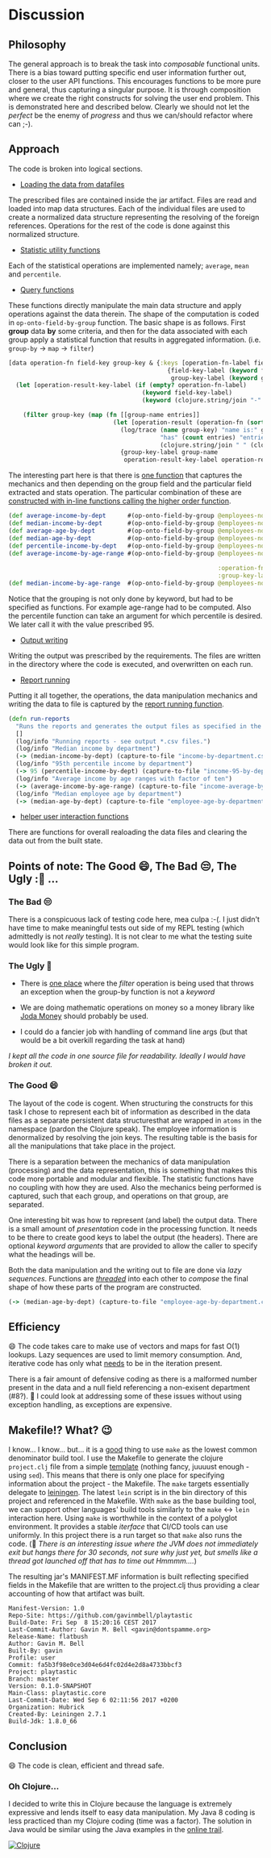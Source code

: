 # Discussion

## Philosophy

The general approach is to break the task into <i>composable</i> functional units.  There is a bias toward putting specific end user information further out, closer to the user API functions.  This encourages functions to be more pure and general, thus capturing a singular purpose.  It is through composition where we create the right constructs for solving the user end problem.  This is demonstrated here and described below.  Clearly we should not let the <i>perfect</i> be the enemy of <i>progress</i> and thus we can/should refactor where can ;-).

## Approach

The code is broken into logical sections.

* [Loading the data from datafiles](https://github.com/gavinmbell/playtastic/blob/master/src/playtastic/core.clj#L46-L91)

The prescribed files are contained inside the jar artifact.  Files are
read and loaded into map data structures.  Each of the individual
files are used to create a normalized data structure representing the
resolving of the foreign references.  Operations for the rest of the
code is done against this normalized structure.

* [Statistic utility functions](https://github.com/gavinmbell/playtastic/blob/master/src/playtastic/core.clj#L92-L143)

Each of the statistical operations are implemented namely; `average`, `mean` and `percentile`.

* [Query functions](https://github.com/gavinmbell/playtastic/blob/master/src/playtastic/core.clj#L144-L177)

These functions directly manipulate the main data structure and apply
operations against the data therein.  The shape of the computation is
coded in `op-onto-field-by-group` function.  The basic shape is as
follows. First <b>group</b> data <b>by</b> some criteria, and then for
the data associated with each group apply a statistical function that
results in aggregated information. (i.e. `group-by` -> `map` -> `filter`)

``` clojure
[data operation-fn field-key group-key & {:keys [operation-fn-label field-key-label group-key-label] :or
                                            {field-key-label (keyword field-key)
                                             group-key-label (keyword group-key)}}]
  (let [operation-result-key-label (if (empty? operation-fn-label)
                                     (keyword field-key-label)
                                     (keyword (clojure.string/join "-" [(name operation-fn-label) (name field-key-label)])))]

    (filter group-key (map (fn [[group-name entries]]
                             (let [operation-result (operation-fn (sort (map field-key (vec entries))))]
                               (log/trace (name group-key) "name is:" group-name
                                          "has" (count entries) "entries,"
                                          (clojure.string/join " " (clojure.string/split (name operation-result-key-label) #"-")) "=" operation-result)
                               {group-key-label group-name
                                operation-result-key-label operation-result})) (sort-by first (group-by group-key data))))))
```

The interesting part here is that there is [one function](https://github.com/gavinmbell/playtastic/blob/master/src/playtastic/core.clj#L148-L177) that captures
the mechanics and then depending on the group field and the particular
field extracted and stats operation.  The particular combination of
these are [constructed with in-line functions calling the higher order
function](https://github.com/gavinmbell/playtastic/blob/master/src/playtastic/core.clj#L178-L191).

``` clojure
(def average-income-by-dept      #(op-onto-field-by-group @employees-norm (partial average)       :salary :dept :operation-fn-label "average"))
(def median-income-by-dept       #(op-onto-field-by-group @employees-norm (partial median)        :salary :dept :operation-fn-label "median")) ;; <--
(def average-age-by-dept         #(op-onto-field-by-group @employees-norm (partial average)       :age    :dept :operation-fn-label "average"))
(def median-age-by-dept          #(op-onto-field-by-group @employees-norm (partial median)        :age    :dept :operation-fn-label "median"))    ;; <--
(def percentile-income-by-dept   #(op-onto-field-by-group @employees-norm (partial percentile %1) :salary :dept :operation-fn-label (str %1"-percentile"))) ;; <--
(def average-income-by-age-range #(op-onto-field-by-group @employees-norm (partial average)       :salary (fn [entry] (try (* (quot (Integer. (:age entry)) 10)10)
                                                                                                                           (catch Exception e true))) ;; <-- small hack for filter phase
                                                          :operation-fn-label "average"
                                                          :group-key-label "age-range"))
(def median-income-by-age-range  #(op-onto-field-by-group @employees-norm (partial median)        :salary (fn [entry] (* (quot (Integer. (:age entry)) 10)10)) :operation-fn-label "median"))

```

Notice that the grouping is not only done by keyword, but had to be specified as functions.  For example age-range had to be computed.  Also the percentile function can take an argument for which percentile is desired.  We later call it with the value prescribed 95.

* [Output writing](https://github.com/gavinmbell/playtastic/blob/master/src/playtastic/core.clj#L192-L202)

Writing the output was prescribed by the requirements.  The files are written in the directory where the code is executed, and overwritten on each run.

* [Report running](https://github.com/gavinmbell/playtastic/blob/master/src/playtastic/core.clj#L225-L241)

Putting it all together, the operations, the data manipulation
mechanics and writing the data to file is captured by the [report
running function](https://github.com/gavinmbell/playtastic/blob/master/src/playtastic/core.clj#L225-L241).

``` clojure
(defn run-reports
  "Runs the reports and generates the output files as specified in the challenge"
  []
  (log/info "Running reports - see output *.csv files.")
  (log/info "Median income by department")
  (-> (median-income-by-dept) (capture-to-file "income-by-department.csv") (table))
  (log/info "95th percentile income by department")
  (-> 95 (percentile-income-by-dept) (capture-to-file "income-95-by-department.csv") table)
  (log/info "Average income by age ranges with factor of ten")
  (-> (average-income-by-age-range) (capture-to-file "income-average-by-age-range.csv") table)
  (log/info "Median employee age by department")
  (-> (median-age-by-dept) (capture-to-file "employee-age-by-department.csv") table))
```

* [helper user interaction functions](https://github.com/gavinmbell/playtastic/blob/master/src/playtastic/core.clj#L203-L224)

There are functions for overall realoading the data files and clearing the data out from the built state.

## Points of note: The Good :smile:, The Bad :unamused:, The Ugly ::japanese_ogre: ...

### The Bad :unamused:

There is a conspicuous lack of testing code here, mea culpa :-(.  I
just didn't have time to make meaningful tests out side of my REPL
testing (which admittedly is not <i>really</i> testing).  It is not clear to me what the
testing suite would look like for this simple program.

### The Ugly :japanese_ogre:

* There is [one place](https://github.com/gavinmbell/playtastic/blob/master/src/playtastic/core.clj#L186-L187) where the <i>filter</i> operation is being used that throws an exception when the group-by function is not a <i>keyword</i>

* We are doing mathematic operations on money so a money library like [Joda Money](http://www.joda.org/joda-money/) should probably be used.

* I could do a fancier job with handling of command line args (but that would be a bit overkill regarding the task at hand)

<i>I kept all the code in one source file for readability. Ideally I would have broken it out.</i>

### The Good :smile:

The layout of the code is cogent.  When structuring the constructs for
this task I chose to represent each bit of information as described in
the data files as a separate persistent data structuresthat are
wrapped in `atoms` in the namespace (pardon the Clojure speak). The
employee information is denormalized by resolving the join keys. The
resulting table is the basis for all the manipulations that take place
in the project.

There is a separation between the mechanics of data manipulation (processing) and the
data representation, this is something that makes this code more portable and
modular and flexible.  The statistic functions have no coupling with how they are
used.  Also the mechanics being performed is captured, such that each
group, and operations on that group, are separated.

One interesting bit was how to represent (and label) the output data.
There is a small amount of <i>presentation</i> code in the processing
function.  It needs to be there to create good keys to label the
output (the headers).  There are optional <i>keyword arguments</i>
that are provided to allow the caller to specify what the headings
will be.

Both the data manipulation and the writing out to file are done via
<i>lazy sequences</i>. Functions are
[<i>threaded</i>](https://clojuredocs.org/clojure.core/-%3E) into each
other to <i>compose</i> the final shape of how these parts of the
program are constructed.

``` clojure
(-> (median-age-by-dept) (capture-to-file "employee-age-by-department.csv") table))
```

## Efficiency

:smile: The code takes care to make use of vectors and maps for fast O(1)
lookups.  Lazy sequences are used to limit memory consumption.  And,
iterative code has only what <u>needs</u> to be in the iteration
present.

There is a fair amount of defensive coding as there is a malformed
number present in the data and a null field referencing a non-exisent
department (#8?).  :japanese_ogre: I could look at addressing some of
these issues without using exception handling, as exceptions are
expensive.

## Makefile!? What? :wink:

I know... I know... but... it is a
[good](https://www.merriam-webster.com/dictionary/good) thing to use
`make` as the lowest common denominator build tool.  I use the
Makefile to generate the clojure `project.clj` file from a simple
[template](https://raw.githubusercontent.com/gavinmbell/playtastic/master/etc/project.clj.tmpl)
(nothing fancy, juuuust enough - using `sed`).  This means that there
is only one place for specifying information about the project - the Makefile. The
`make` targets essentially delegate to
[leiningen](https://leiningen.org/).  The latest `lein` script is
in the bin directory of this project and referenced in the Makefile.
With `make` as the base building tool, we can support other languages' build tools
similarly to the `make` <-> `lein` interaction here.  Using `make` is
worthwhile in the context of a polyglot environment.  It provides a
stable <i>iterface</i> that CI/CD tools can use uniformly.  In this project there is a run target so that `make` also runs the code. (:japanese_ogre: <i>There is an
interesting issue where the JVM does not immediately exit but hangs
there for 30 seconds, not sure why just yet, but smells like a thread
got launched off that has to time out Hmmmm....</i>)

The resulting jar's MANIFEST.MF information is built reflecting
specified fields in the Makefile that are written to the project.clj
thus providing a clear accounting of how that artifact was built.

``` shell
Manifest-Version: 1.0
Repo-Site: https://github.com/gavinmbell/playtastic
Build-Date: Fri Sep  8 15:20:16 CEST 2017
Last-Commit-Author: Gavin M. Bell <gavin@dontspamme.org>
Release-Name: flatbush
Author: Gavin M. Bell
Built-By: gavin
Profile: user
Commit: fa5b3f98e0ce3d04e6d4fc02d4e2d8a4733bbcf3
Project: playtastic
Branch: master
Version: 0.1.0-SNAPSHOT
Main-Class: playtastic.core
Last-Commit-Date: Wed Sep 6 02:11:56 2017 +0200
Organization: Hubrick
Created-By: Leiningen 2.7.1
Build-Jdk: 1.8.0_66
```

## Conclusion

:smile: The code is clean, efficient and thread safe.

### Oh Clojure...

I decided to write this in Clojure because the language is extremely
expressive and lends itself to easy data manipulation.  My Java 8
coding is less practiced than my Clojure coding (time was a factor).
The solution in Java would be similar using the Java examples in the
[online trail](https://docs.oracle.com/javase/tutorial/collections/interfaces/collection.html).

[![Clojure](https://clojure.org/images/clojure-logo-120b.png)](http://clojure.org)
